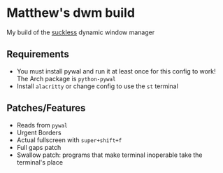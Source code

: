 # Matthew's dwm build
My build of the [suckless](https://dwm.suckless.org) dynamic window manager

## Requirements
* You must install pywal and run it at least once for this config to work! The Arch package is `python-pywal`
* Install `alacritty` or change config to use the `st` terminal

## Patches/Features
* Reads from `pywal`
* Urgent Borders
* Actual fullscreen with `super+shift+f`
* Full gaps patch
* Swallow patch: programs that make terminal inoperable take the terminal's place
